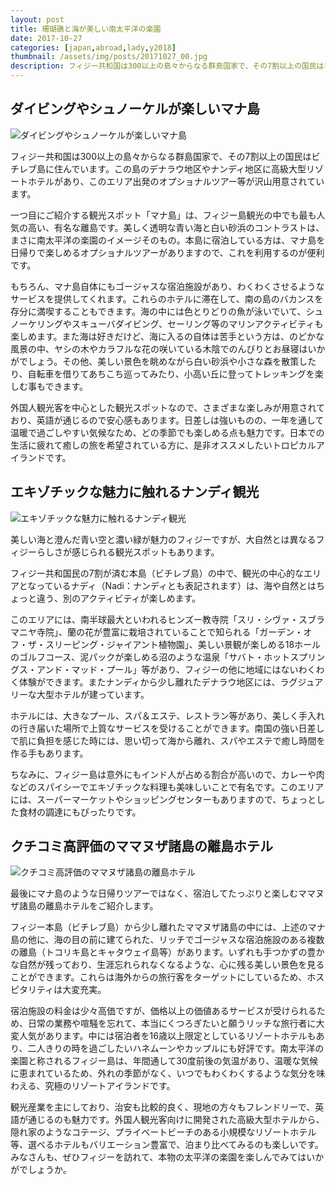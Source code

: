 ```yaml
---
layout: post
title: 珊瑚礁と海が美しい南太平洋の楽園
date: 2017-10-27
categories: [japan,abroad,lady,y2018]
thumbnail: /assets/img/posts/20171027_00.jpg
description: フィジー共和国は300以上の島々からなる群島国家で、その7割以上の国民はビチレブ島に住んでいます。
---
```



## ダイビングやシュノーケルが楽しいマナ島

![ダイビングやシュノーケルが楽しいマナ島]({{site.url}}/assets/img/posts/20171027_01.jpg)

フィジー共和国は300以上の島々からなる群島国家で、その7割以上の国民はビチレブ島に住んでいます。この島のデナラウ地区やナンディ地区に高級大型リゾートホテルがあり、このエリア出発のオプショナルツアー等が沢山用意されています。

一つ目にご紹介する観光スポット「マナ島」は、フィジー島観光の中でも最も人気の高い、有名な離島です。美しく透明な青い海と白い砂浜のコントラストは、まさに南太平洋の楽園のイメージそのもの。本島に宿泊している方は、マナ島を日帰りで楽しめるオプショナルツアーがありますので、これを利用するのが便利です。

もちろん、マナ島自体にもゴージャスな宿泊施設があり、わくわくさせるようなサービスを提供してくれます。これらのホテルに滞在して、南の島のバカンスを存分に満喫することもできます。海の中には色とりどりの魚が泳いでいて、シュノーケリングやスキューバダイビング、セーリング等のマリンアクティビティも楽しめます。また海は好きだけど、海に入るの自体は苦手という方は、のどかな風景の中、ヤシの木やカラフルな花の咲いている木陰でのんびりとお昼寝はいかがでしょう。その他、美しい景色を眺めながら白い砂浜や小さな森を散策したり、自転車を借りてあちこち巡ってみたり、小高い丘に登ってトレッキングを楽しむ事もできます。

外国人観光客を中心とした観光スポットなので、さまざまな楽しみが用意されており、英語が通じるので安心感もあります。日差しは強いものの、一年を通して温暖で過ごしやすい気候なため、どの季節でも楽しめる点も魅力です。日本での生活に疲れて癒しの旅を希望されている方に、是非オススメしたいトロピカルアイランドです。

## エキゾチックな魅力に触れるナンディ観光

![エキゾチックな魅力に触れるナンディ観光]({{site.url}}/assets/img/posts/20171027_02.jpg)

美しい海と澄んだ青い空と濃い緑が魅力のフィジーですが、大自然とは異なるフィジーらしさが感じられる観光スポットもあります。

フィジー共和国民の7割が済む本島（ビチレブ島）の中で、観光の中心的なエリアとなっているナディ（Nadi：ナンディとも表記されます）は、海や自然とはちょっと違う、別のアクティビティが楽しめます。

このエリアには、南半球最大といわれるヒンズー教寺院「スリ・シヴァ・スブラマニヤ寺院」、蘭の花が豊富に栽培されていることで知られる「ガーデン・オフ・ザ・スリーピング・ジャイアント植物園」、美しい景観が楽しめる18ホールのゴルフコース、泥パックが楽しめる沼のような温泉「サバト・ホットスプリングス・アンド・マッド・プール」等があり、フィジーの他に地域にはないわくわく体験ができます。またナンディから少し離れたデナラウ地区には、ラグジュアリーな大型ホテルが建っています。

ホテルには、大きなプール、スパ＆エステ、レストラン等があり、美しく手入れの行き届いた場所で上質なサービスを受けることができます。南国の強い日差しで肌に負担を感じた時には、思い切って海から離れ、スパやエステで癒し時間を作る手もあります。

ちなみに、フィジー島は意外にもインド人が占める割合が高いので、カレーや肉などのスパイシーでエキゾチックな料理も美味しいことで有名です。このエリアには、スーパーマーケットやショッピングセンターもありますので、ちょっとした食材の調達にもぴったりです。

## クチコミ高評価のママヌザ諸島の離島ホテル

![クチコミ高評価のママヌザ諸島の離島ホテル]({{site.url}}/assets/img/posts/20171027_03.jpg)

最後にマナ島のような日帰りツアーではなく、宿泊してたっぷりと楽しむママヌザ諸島の離島ホテルをご紹介します。

フィジー本島（ビチレブ島）から少し離れたママヌザ諸島の中には、上述のマナ島の他に、海の目の前に建てられた、リッチでゴージャスな宿泊施設のある複数の離島（トコリキ島とキャタウェイ島等）があります。いずれも手つかずの豊かな自然が残っており、生涯忘れられなくなるような、心に残る美しい景色を見ることができます。これらは海外からの旅行客をターゲットにしているため、ホスピタリティは大変充実。

宿泊施設の料金は少々高価ですが、価格以上の価値あるサービスが受けられるため、日常の業務や喧騒を忘れて、本当にくつろぎたいと願うリッチな旅行者に大変人気があります。中には宿泊者を16歳以上限定としているリゾートホテルもあり、二人きりの時を過ごしたいハネムーンやカップルにも好評です。南太平洋の楽園と称されるフィジー島は、年間通して30度前後の気温があり、温暖な気候に恵まれているため、外れの季節がなく、いつでもわくわくするような気分を味わえる、究極のリゾートアイランドです。

観光産業を主にしており、治安も比較的良く、現地の方々もフレンドリーで、英語が通じるのも魅力です。外国人観光客向けに開発された高級大型ホテルから、隠れ家のようなコテージ、プライベートビーチのある小規模なリゾートホテル等、選べるホテルもバリエーション豊富で、泊まり比べてみるのも楽しいです。みなさんも、ぜひフィジーを訪れて、本物の太平洋の楽園を楽しんでみてはいかがでしょうか。
